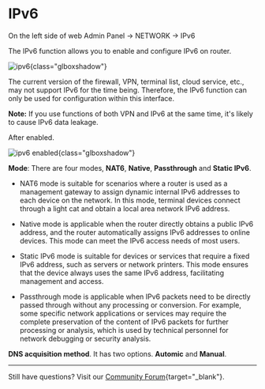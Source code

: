 # IPv6

On the left side of web Admin Panel -> NETWORK -> IPv6

The IPv6 function allows you to enable and configure IPv6 on router.

![ipv6](https://static.gl-inet.com/docs/router/en/4/tutorials/ipv6/ipv6_page.png){class="glboxshadow"}

The current version of the firewall, VPN, terminal list, cloud service, etc., may not support IPv6 for the time being. Therefore, the IPv6 function can only be used for configuration within this interface.

**Note:** If you use functions of both VPN and IPv6 at the same time, it's likely to cause IPv6 data leakage.

After enabled.

![ipv6 enabled](https://static.gl-inet.com/docs/router/en/4/tutorials/ipv6/ipv6_enabled.png){class="glboxshadow"}

**Mode**: There are four modes, **NAT6**, **Native**, **Passthrough** and **Static IPv6**.

- NAT6 mode is suitable for scenarios where a router is used as a management gateway to assign dynamic internal IPv6 addresses to each device on the network. In this mode, terminal devices connect through a light cat and obtain a local area network IPv6 address.

- Native mode is applicable when the router directly obtains a public IPv6 address, and the router automatically assigns IPv6 addresses to online devices. This mode can meet the IPv6 access needs of most users.

- Static IPv6 mode is suitable for devices or services that require a fixed IPv6 address, such as servers or network printers. This mode ensures that the device always uses the same IPv6 address, facilitating management and access.

- Passthrough mode is applicable when IPv6 packets need to be directly passed through without any processing or conversion. For example, some specific network applications or services may require the complete preservation of the content of IPv6 packets for further processing or analysis, which is used by technical personnel for network debugging or security analysis.


**DNS acquisition method**. It has two options. **Automic** and **Manual**.


---

Still have questions? Visit our [Community Forum](https://forum.gl-inet.com){target="_blank"}.
